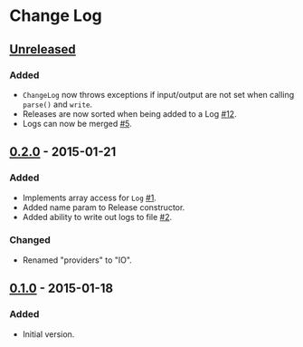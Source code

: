 # Change Log

## [Unreleased][unreleased]
### Added
- `ChangeLog` now throws exceptions if input/output are not set when calling `parse()` and `write`.
- Releases are now sorted when being added to a Log [#12](https://github.com/stevewest/changelog/issues/12).
- Logs can now be merged [#5](https://github.com/stevewest/changelog/issues/5).

## [0.2.0][0.2.0] - 2015-01-21
### Added
- Implements array access for `Log` [#1](https://github.com/stevewest/changelog/issues/1).
- Added name param to Release constructor.
- Added ability to write out logs to file [#2](https://github.com/stevewest/changelog/issues/2).

### Changed
- Renamed "providers" to "IO".

## [0.1.0][0.1.0] - 2015-01-18
### Added
- Initial version.

[unreleased]: https://github.com/stevewest/changelog
[0.1.0]: https://github.com/stevewest/changelog/releases/tag/0.1.0
[0.2.0]: https://github.com/stevewest/changelog/releases/tag/0.2.0
